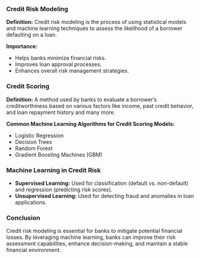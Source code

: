 ### Credit Risk Modeling

**Definition:** Credit risk modeling is the process of using statistical models and machine learning techniques to assess the likelihood of a borrower defaulting on a loan.

**Importance:**

- Helps banks minimize financial risks.
- Improves loan approval processes.
- Enhances overall risk management strategies.

### Credit Scoring

**Definition:** A method used by banks to evaluate a borrower’s creditworthiness based on various factors like income, past credit behavior, and loan repayment history and many more.

**Common Machine Learning Algorithms for Credit Scoring Models:**

- Logistic Regression
- Decision Trees
- Random Forest
- Gradient Boosting Machines (GBM)

### Machine Learning in Credit Risk

- **Supervised Learning:** Used for classification (default vs. non-default) and regression (predicting risk scores).
- **Unsupervised Learning:** Used for detecting fraud and anomalies in loan applications.


### Conclusion

Credit risk modeling is essential for banks to mitigate potential financial losses. By leveraging machine learning, banks can improve their risk assessment capabilities, 
enhance decision-making, and maintain a stable financial environment.
